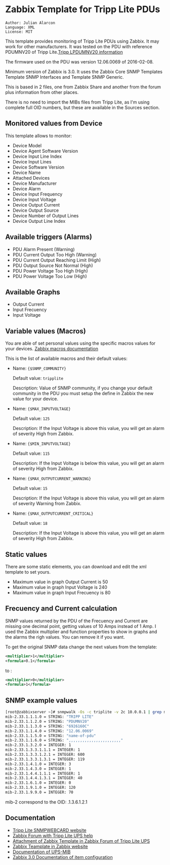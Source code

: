 # Zabbix Template for Tripp Lite PDUs

    Author: Julian Alarcon
    Language: XML
    License: MIT

This template provides monitoring of Tripp Lite PDUs using Zabbix. It may work for other manufacturers.
It was tested on the PDU with reference PDUMNV20 of Tripp Lite.[Tripp LPDUMNV20 information](https://www.tripplite.com/1.9kw-single-phase-monitored-pdu-120v-outlets-24-5-15-20r-l5-20p-5-20p-adapter-0u-vertical-70-in-taa~PDUMNV20/)

The firmware used on the PDU was version 12.06.0069 of 2016-02-08.

Minimum version of Zabbix is 3.0.
It uses the Zabbix Core SNMP Templates Template SNMP Interfaces and Template SNMP Generic.

This is based in 2 files, one from Zabbix Share and another from the forum plus information from other places.

There is no need to import the MIBs files from Tripp Lite, as I'm using complete full OID numbers, but these are available in the Sources section.

## Monitored values from Device

This template allows to monitor:

* Device Model
* Device Agent Software Version
* Device Input Line Index
* Device Input Lines
* Device Software Version
* Device Name
* Attached Devices
* Device Manufacturer
* Device Alarm
* Device Input Frequency
* Device Input Voltage
* Device Output Current
* Device Output Source
* Device Number of Output Lines
* Device Output Line Index

## Available triggers (Alarms)

* PDU Alarm Present (Warning)
* PDU Current Output Too High (Warning)
* PDU Current Output Reaching Limit (High)
* PDU Output Source Not Normal (High)
* PDU Power Voltage Too High (High)
* PDU Power Voltage Too Low (High)

## Available Graphs

* Output Current
* Input Frecuency
* Input Voltage

## Variable values (Macros)

You are able of set personal values using the specific macros values for your devices. [Zabbix macros documentation](https://www.zabbix.com/documentation/3.0/manual/config/macros/usermacros)

This is the list of available macros and their default values:

* Name: `{$SNMP_COMMUNITY}`

  Default value: `tripplite`

  Description: Value of SNMP community, if you change your default community in the PDU you must setup the define in Zabbix the new value for your device.

* Name: `{$MAX_INPUTVOLTAGE}`

  Default value: `125`

  Description: If the Input Voltage is above this value, you will get an alarm of severity High from Zabbix.

* Name: `{$MIN_INPUTVOLTAGE}`

  Default value: `115`

  Description: If the Input Voltage is below this value, you will get an alarm of severity High from Zabbix.

* Name: `{$MAX_OUTPUTCURRENT_WARNING}`

  Default value: `15`

  Description: If the Input Voltage is above this value, you will get an alarm of severity Warning from Zabbix.

* Name: `{$MAX_OUTPUTCURRENT_CRITICAL}`

  Default value: `18`

  Description: If the Input Voltage is above this value, you will get an alarm  of severity High from Zabbix.

## Static values

There are some static elements, you can download and edit the xml template to set yours.

* Maximum value in graph Output Current is 50
* Maximum value in graph Input Voltage is 240
* Maximum value in graph Input Frecuency is 80

## Frecuency and Current calculation

SNMP values returned by the PDU of the Frecuency and Current are missing one decimal point, getting values of 10 Amps instead of 1 Amp.
I used the Zabbix multiplier and function properties to show in graphs and the alarms the righ values. You can remove it if you want.

To get the original SNMP data change the next values from the template:

```xml
<multiplier>1</multiplier>
<formula>0.1</formula>
```

to :

```xml
<multiplier>0</multiplier>
<formula>1</formula>
```

## SNMP example values

```bash
[root@zabbixserver ~]# snmpwalk -Os -c triplite -v 2c 10.0.0.1 | grep mib
mib-2.33.1.1.1.0 = STRING: "TRIPP LITE"
mib-2.33.1.1.2.0 = STRING: "PDUMNV20"
mib-2.33.1.1.3.0 = STRING: "6926160C"
mib-2.33.1.1.4.0 = STRING: "12.06.0069"
mib-2.33.1.1.5.0 = STRING: "name-of-pdu"
mib-2.33.1.1.6.0 = STRING: ",,,,,,,,,,,,,,,,,,,,,,,"
mib-2.33.1.3.2.0 = INTEGER: 1
mib-2.33.1.3.3.1.1.1 = INTEGER: 1
mib-2.33.1.3.3.1.2.1 = INTEGER: 600
mib-2.33.1.3.3.1.3.1 = INTEGER: 119
mib-2.33.1.4.1.0 = INTEGER: 3
mib-2.33.1.4.3.0 = INTEGER: 1
mib-2.33.1.4.4.1.1.1 = INTEGER: 1
mib-2.33.1.4.4.1.3.1 = INTEGER: 40
mib-2.33.1.6.1.0 = INTEGER: 0
mib-2.33.1.9.1.0 = INTEGER: 120
mib-2.33.1.9.9.0 = INTEGER: 70
```

mib-2 correspond to the OID: .1.3.6.1.2.1

## Documentation

* [Tripp Lite SNMPWEBCARD website](https://www.tripplite.com/support/SNMPWEBCARD)
* [Zabbix Forum with Tripp Lite UPS help](https://www.zabbix.com/forum/showthread.php?t=53910)
* [Attachment of Zabbix Template in Zabbix Forum of Tripp Lite UPS](https://www.zabbix.com/forum/attachment.php?attachmentid=9129&d=1466024491)
* [Zabbix Teamplate in Zabbix website](https://share.zabbix.com/power-ups/tripplite-ups)
* [Documentation of UPS-MIB](http://pydoc.net/pysnmp-mibs/0.1.6/pysnmp_mibs.UPS-MIB/)
* [Zabbix 3.0 Documentation of item configuration](https://www.zabbix.com/documentation/3.0/manual/config/items/item)